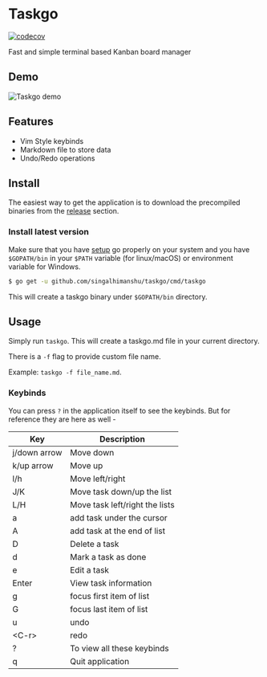 # Taskgo

[![codecov](https://codecov.io/gh/singalhimanshu/taskgo/branch/main/graph/badge.svg?token=1KX3Y961FG)](https://codecov.io/gh/singalhimanshu/taskgo)

Fast and simple terminal based Kanban board manager

## Demo

![Taskgo demo](./demo/taskgo.gif)

## Features

- Vim Style keybinds
- Markdown file to store data
- Undo/Redo operations

## Install

The easiest way to get the application is to download the precompiled binaries from the [release](https://github.com/singalhimanshu/taskgo/releases) section.

### Install latest version

Make sure that you have [setup](https://golang.org/doc/install) go properly on your system and you have `$GOPATH/bin` in your `$PATH` variable (for linux/macOS) or environment variable for Windows.

```sh
$ go get -u github.com/singalhimanshu/taskgo/cmd/taskgo
```

This will create a taskgo binary under `$GOPATH/bin` directory.

## Usage

Simply run `taskgo`. This will create a taskgo.md file in your current directory.

There is a `-f` flag to provide custom file name. 

Example: `taskgo -f file_name.md`.

### Keybinds

You can press `?` in the application itself to see the keybinds. But for reference they are here as well -

| Key          | Description                    |
| ------------ | ------------------------------ |
| j/down arrow | Move down                      |
| k/up arrow   | Move up                        |
| l/h          | Move left/right                |
| J/K          | Move task down/up the list     |
| L/H          | Move task left/right the lists |
| a            | add task under the cursor      |
| A            | add task at the end of list    |
| D            | Delete a task                  |
| d            | Mark a task as done            |
| e            | Edit a task                    |
| Enter        | View task information          |
| g            | focus first item of list       |
| G            | focus last item of list        |
| u            | undo                           |
| \<C-r>      | redo                           |
| ?            | To view all these keybinds     |
| q            | Quit application               |

